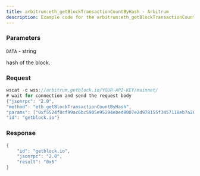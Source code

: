 ```yaml
---
title: arbitrum:eth_getBlockTransactionCountByHash - Arbitrum
description: Example code for the arbitrum:eth_getBlockTransactionCountByHash ws method. Сomplete guide on how to use arbitrum:eth_getBlockTransactionCountByHash ws in GetBlock.io Web3 documentation.
---
```


### Parameters


`DATA` - string

hash of the block.

### Request

``` java
wscat -c wss://arbitrum.getblock.io/YOUR-API-KEY/mainnet/ 
# wait for connection and send the request body 
{"jsonrpc": "2.0",
"method": "eth_getBlockTransactionCountByHash",
"params": ["0xf5524f0cf99ac6bc5905e95294ebed9007e2d978155f3457118eb7a26d97503a"],
"id": "getblock.io"}
```

###  Response

``` java
{
    "id": "getblock.io",
    "jsonrpc": "2.0",
    "result": "0x5"
}
```


